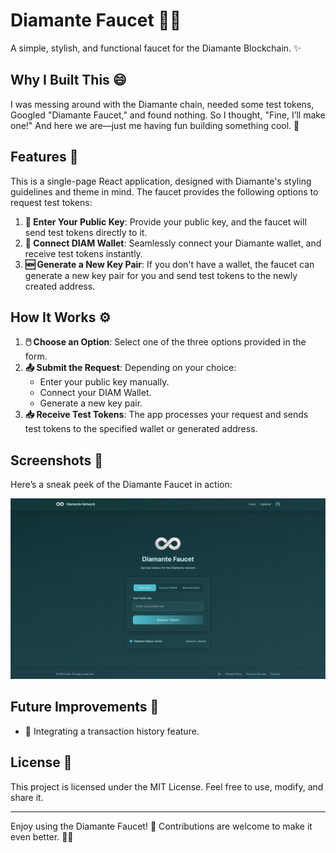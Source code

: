 # Diamante Faucet 🚰💎

A simple, stylish, and functional faucet for the Diamante Blockchain. ✨

## Why I Built This 😄

I was messing around with the Diamante chain, needed some test tokens, Googled "Diamante Faucet," and found nothing. So I thought, "Fine, I’ll make one!" And here we are—just me having fun building something cool. 🚀

## Features 🌟

This is a single-page React application, designed with Diamante's styling guidelines and theme in mind. The faucet provides the following options to request test tokens:

1. **🔑 Enter Your Public Key**: Provide your public key, and the faucet will send test tokens directly to it.
2. **🔗 Connect DIAM Wallet**: Seamlessly connect your Diamante wallet, and receive test tokens instantly.
3. **🆕 Generate a New Key Pair**: If you don't have a wallet, the faucet can generate a new key pair for you and send test tokens to the newly created address.

## How It Works ⚙️

1. **🖱️ Choose an Option**: Select one of the three options provided in the form.
2. **📤 Submit the Request**: Depending on your choice:
   - Enter your public key manually.
   - Connect your DIAM Wallet.
   - Generate a new key pair.
3. **📥 Receive Test Tokens**: The app processes your request and sends test tokens to the specified wallet or generated address.

## Screenshots 📸

Here’s a sneak peek of the Diamante Faucet in action:

![Diamante Faucet Screenshot](public/diamante-faucet-preview.jpg)

## Future Improvements 🚧

- 📝 Integrating a transaction history feature.

## License 📜

This project is licensed under the MIT License. Feel free to use, modify, and share it.

---

Enjoy using the Diamante Faucet! 🎉 Contributions are welcome to make it even better. 🚀💎
